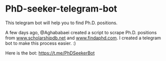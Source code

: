 # PhD-seeker-telegram-bot
This telegram bot will help you to find Ph.D. positions.

A few days ago, @Aghababaei created a script to scrape Ph.D. positions from www.scholarshipdb.net and www.findaphd.com. I created a telegram bot to make this process easier. :)

Here is the bot:
https://t.me/PhDSeekerBot
